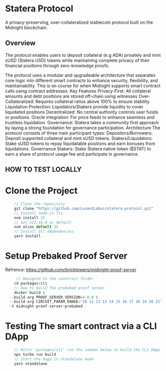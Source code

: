 # Statera Protocol

A privacy-preserving, over-collateralized stablecoin protocol built on the Midnight blockchain.

## Overview
The protocol enables users to deposit collateral (e.g ADA) privately and mint sUSD (Statera USD) tokens while maintaining complete privacy of their financial positions through zero-knowledge proofs.

The protocol uses a modular and upgradeable architecture that separates core logic into different smart contracts to enhance security, flexibility, and maintainability. This is on course for when Midnight supports smart contract calls using contract addresses.
Key Features
Privacy-First: All collateral amounts and debt positions are stored off-chain using witnesses
Over-Collateralized: Requires collateral ratios above 100% to ensure stability
Liquidation Protection: Liquidators/Stakers provide liquidity to cover liquidated positions
Decentralized: No central authority controls user funds or positions.
Oracle integration: For price feeds to enhance seamless and trustless liquidation.
Governance: Statera takes a community first approach by laying a strong foundation for governance participation.
Architecture
The protocol consists of three main participant types:
Depositors/Borrowers: Deposit supported collateral and mint sUSD tokens.
Stakers/Liquidators: Stake sUSD tokens to repay liquidatable positions and earn bonuses from liquidations.
Governance Stakers: Stake Statera native token ($STAT) to earn a share of protocol usage fee and participate in governance.


## HOW TO TEST LOCALLY

# Clone the Project
```js
    // Clone the repository
    git clone "https://github.com/LucentLabss/statera-protocol.git"
    // Install node-js lts
    nvm install 22 
    // Set v22.16.0 as default
    nvm alias default 22
    // Install all dependencies
    yarn install
```

# Setup Prebaked Proof Server
Refrence: https://github.com/bricktowers/midnight-proof-server

```js
     // Navigate to the coontract folder
    cd packages/cli
    // How to build the prebaked proof server
    docker build \
  --build-arg PROOF_SERVER_VERSION=4.0.0 \
  --build-arg CIRCUIT_PARAM_RANGE="10 11 12 13 14 15 16 17 18 19 20 21" \
  -t midnight-proof-server:prebaked .
```

# Testing The smart contract via a CLI DApp
```js
    // Witin 'packages/cli' run the comman below to build the CLI DApp
    npx turbo run build
    // Start the Dapp in standalone mode
    yarn standalone
```